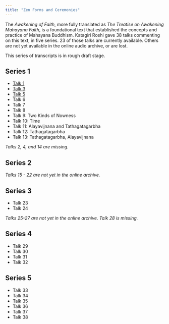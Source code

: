 ```yaml
---
title: "Zen Forms and Ceremonies"
---
```


The *Awakening of Faith*, more fully translated as *The Treatise on Awakening Mahayana Faith*, is a foundational text that established the concepts and practice of Mahayana Buddhism. Katagiri Roshi gave 38 talks commenting on this text, in five series. 23 of those talks are currently available. Others are not yet available in the online audio archive, or are lost.

This series of transcripts is in rough draft stage. 

## Series 1

- [Talk 1](1984-03-16-Awakening-of-Faith-Talk-1)
- [Talk 3](1984-04-06-Awakening-of-Faith-Talk-3)
- [Talk 5](1984-04-20-Awakening-of-Faith-Talk-5)
- Talk 6
- Talk 7
- Talk 8
- Talk 9: Two Kinds of Nowness
- Talk 10: Time
- Talk 11: Alayavijnana and Tathagatagarbha
- Talk 12: Tathagatagarbha
- Talk 13: Tathagatagarbha, Alayavijnana

*Talks 2, 4, and 14 are missing.*

## Series 2

*Talks 15 - 22 are not yet in the online archive.*

## Series 3

- Talk 23
- Talk 24

*Talks 25-27 are not yet in the online archive. Talk 28 is missing.*

## Series 4

- Talk 29
- Talk 30
- Talk 31
- Talk 32

## Series 5

- Talk 33
- Talk 34
- Talk 35
- Talk 36
- Talk 37
- Talk 38
